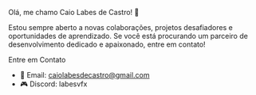Olá, me chamo Caio Labes de Castro! 👋

Estou sempre aberto a novas colaborações, projetos desafiadores e oportunidades de aprendizado. Se você está procurando um parceiro de desenvolvimento dedicado e apaixonado, entre em contato!

Entre em Contato
- 📧 Email: caiolabesdecastro@gmail.com
- 🎮 Discord: labesvfx
